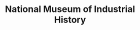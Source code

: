 ---
layout: repo
title: "National Museum of Industrial History"
id: 13195
permalink: repos/13195/
---